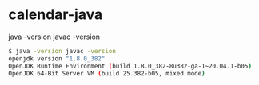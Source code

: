 # calendar-java

java -version 
javac -version
```bash
$ java -version javac -version
openjdk version "1.8.0_382"
OpenJDK Runtime Environment (build 1.8.0_382-8u382-ga-1~20.04.1-b05)
OpenJDK 64-Bit Server VM (build 25.382-b05, mixed mode)
```
